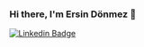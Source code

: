 ### Hi there, I'm Ersin Dönmez 👋

[![Linkedin Badge](https://img.shields.io/badge/-LinkedIn-0e76a8?style=flat-square&logo=Linkedin&logoColor=white)](https://www.linkedin.com/in/donmezersin/)

<!---
ersindoenmez/ersindoenmez is a ✨ special ✨ repository because its `README.md` (this file) appears on your GitHub profile.
You can click the Preview link to take a look at your changes.
--->
